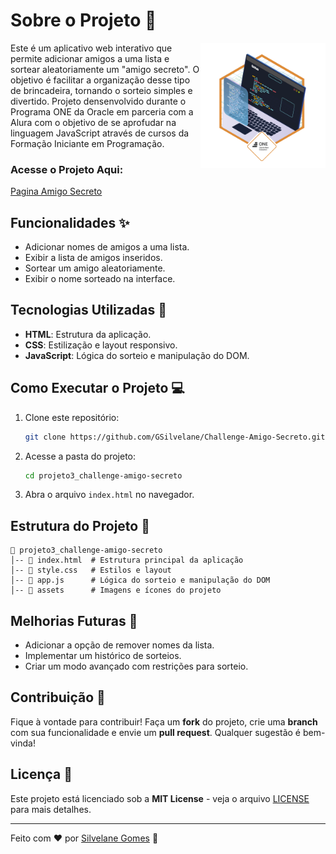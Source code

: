 # Sobre o Projeto 🎁 
<img  align="right" src="img/badge-challenge-amigo-secreto.webp" alt="badge challenge amigo secreto" width="200px">
Este é um aplicativo web interativo que permite adicionar amigos a uma lista e sortear aleatoriamente um "amigo secreto". O objetivo é facilitar a organização desse tipo de brincadeira, tornando o sorteio simples e divertido. Projeto densenvolvido durante o Programa ONE da Oracle em parceria com a Alura com o objetivo de se aprofudar na linguagem JavaScript através de cursos da Formação Iniciante em Programação.

### Acesse o Projeto Aqui: 
<a href="https://gsilvelane.github.io/Challenge-Amigo-Secreto/">Pagina Amigo Secreto</a>

## Funcionalidades ✨
- Adicionar nomes de amigos a uma lista.
- Exibir a lista de amigos inseridos.
- Sortear um amigo aleatoriamente.
- Exibir o nome sorteado na interface.

## Tecnologias Utilizadas 🚀
- **HTML**: Estrutura da aplicação.
- **CSS**: Estilização e layout responsivo.
- **JavaScript**: Lógica do sorteio e manipulação do DOM.

## Como Executar o Projeto 💻
1. Clone este repositório:
   ```sh
   git clone https://github.com/GSilvelane/Challenge-Amigo-Secreto.git
   ```
2. Acesse a pasta do projeto:
   ```sh
   cd projeto3_challenge-amigo-secreto
   ```
3. Abra o arquivo `index.html` no navegador.

## Estrutura do Projeto 📂
```
📁 projeto3_challenge-amigo-secreto
│-- 📄 index.html  # Estrutura principal da aplicação
│-- 📄 style.css   # Estilos e layout
│-- 📄 app.js      # Lógica do sorteio e manipulação do DOM
│-- 📁 assets      # Imagens e ícones do projeto
```

## Melhorias Futuras 🚀
- Adicionar a opção de remover nomes da lista.
- Implementar um histórico de sorteios.
- Criar um modo avançado com restrições para sorteio.

## Contribuição 🤝
Fique à vontade para contribuir! Faça um **fork** do projeto, crie uma **branch** com sua funcionalidade e envie um **pull request**. Qualquer sugestão é bem-vinda!

## Licença 📜
Este projeto está licenciado sob a **MIT License** - veja o arquivo [LICENSE](LICENSE) para mais detalhes.

---
Feito com ❤️ por [Silvelane Gomes](https://github.com/GSilvelane) 🚀
</div>


